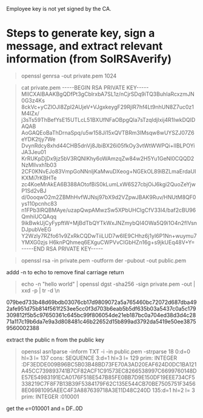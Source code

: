 Employee key is not yet signed by the CA.

# Steps to generate key, sign a message, and extract relevant information (from SolRSAverify)
> openssl genrsa -out private.pem 1024

> cat private.pem
-----BEGIN RSA PRIVATE KEY-----
MIICXAIBAAKBgQDfPt3gCblrxbA7SL1z/nCjrSDq9iTQ3BuhIaRcxzmJN0G3z4Ks
8ckVc+yCZlOJl8Zpl2AUjeV+VJgxkeygF29RjlR7hf4Lt9nhUN8Z7uc0z1M4IZx/
j3sTs59ThBefYsE15UTLcL51BXUfNFaOBpgQla7sTzqIdjlxij4R1IwkDQIDAQAB
AoGAQEoBaThDrnaSpq/u5w158Ji15xQVTBRm3IMsqw8wUYSZJ07Z6eYDK2tjy7We
DvynRdcy8xhd44CHB5dnVj8JbiBX26i05fkOy3vtWtWWPQi+lIBLPOYiJA3Jeu01
KrRUKpDjDx9jz5bV3RQNIKhy6oWAmzqZw84w2H5Yu1GeNl0CQQD2NzMllvxh1b03
2CF0KNvEJo83VmpGoNNnljKaMwuDXeog+NGEkOL89iBZLmaErdaUIKXMi7rKBHTe
zc4KoeMrAkEA6B388AOtofBiS0kLumLxW6S27cbjOiJ6kgi2QuoZeYjwP1Sd2vBJ
d/0ooqwO2m2ZBMhHvfWJNsj97bX9d2VZpwJBAK9Ruv/HNUtM8QF0ys110pcnhc83
n1FPb3lRQBMAye/uzapQwpAMwzSw5XPbUHClgCfV33l4/baf2cBU96QmhiUCQAqq
9ikBwkUjCyFypftW+MjBdTbQYTkWxJNZmybQI4OWa5Q9i1O4n2fIVsnDJpubVeEG
Y2Wzly7RZfo61v9ZxRkCQDwTiiLUD7w6IE9CHhz6j1yI6P1Nn+wuymu7YMXG0zjs
H6knPQhmeq6EXguCWPVvCIGbHZn16g+s9jkUEq48V+Y=
-----END RSA PRIVATE KEY-----

> openssl rsa -in private.pem -outform der -pubout -out public.pem

 addd -n to echo to remove final carriage return
> echo -n "hello world" | openssl dgst -sha256 -sign private.pem -out | xxd -p | tr -d \\n

079bed733b48d69bdb03076cb17d9809072a5a765460bc72072d687dba492afe951d75b814f561f253ee5cc0f3d703b6eab5b5df635b03a5437c0a5c179309812f5b5c97650361c645bc99f806054de21eb187bc0a704ed38d3d4c2871a117c19b6da7e9a3d808481c46b22652d15b899ad3792da5419e50ee38759560002388

extract the public n from the public key
> openssl asn1parse -inform TXT -i -in public.pem -strparse 18
    0:d=0  hl=3 l= 137 cons: SEQUENCE
    3:d=1  hl=3 l= 129 prim:  INTEGER           :DF3EDDE009B96BC5B03B48BD73FE70A3AD20EAF624D0DC1BA121A45CC739893741B7CF82ACF1C91573EC8266538997C6699760148DE57E54983191ECA0176F518E547B85FE0BB7D9E150DF19EEE734CF5338219C7F8F7B13B39F5384179F62C135E544CB70BE7505751F34568E06981095AEEC4F3A887639718A3E11D48C240D
    135:d=1  hl=2 l=   3 prim:  INTEGER           :010001

get the `e`=010001 and `n` DF..0D



